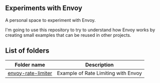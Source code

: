 ## Experiments with Envoy

A personal space to experiment with Envoy.

I'm going to use this repository to try to understand how Envoy works by creating small examples that can be reused in other projects.

## List of folders

| Folder name | Description |
| --- | --- |
| [envoy-rate-limiter](envoy-rate-limiter/README.md) | Example of Rate Limiting with Envoy |
